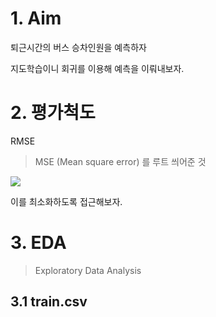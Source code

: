 # 1. Aim

퇴근시간의 버스 승차인원을 예측하자

지도학습이니 회귀를 이용해 예측을 이뤄내보자.



# 2. 평가척도

RMSE

> MSE (Mean square error) 를 루트 씌어준 것

![](https://firebasestorage.googleapis.com/v0/b/gitbook-28427.appspot.com/o/assets%2F-MKOtwx4yI7B68O1bBrp%2Fsync%2F5b7fb9629ba7d68ed5a6cb6c27798144c1413153.png?generation=1617087704636147&alt=media)

이를 최소화하도록 접근해보자.



# 3. EDA

> Exploratory Data Analysis

## 3.1 train.csv


